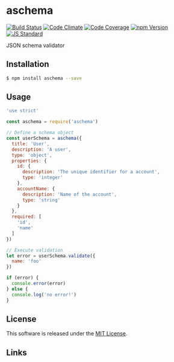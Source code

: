 aschema
==========

<!---
This file is generated by ape-tmpl. Do not update manually.
--->

<!-- Badge Start -->
<a name="badges"></a>

[![Build Status][bd_travis_shield_url]][bd_travis_url]
[![Code Climate][bd_codeclimate_shield_url]][bd_codeclimate_url]
[![Code Coverage][bd_codeclimate_coverage_shield_url]][bd_codeclimate_url]
[![npm Version][bd_npm_shield_url]][bd_npm_url]
[![JS Standard][bd_standard_shield_url]][bd_standard_url]

[bd_repo_url]: https://github.com/okunishinishi/node-aschema
[bd_travis_url]: http://travis-ci.org/okunishinishi/node-aschema
[bd_travis_shield_url]: http://img.shields.io/travis/okunishinishi/node-aschema.svg?style=flat
[bd_travis_com_url]: http://travis-ci.com/okunishinishi/node-aschema
[bd_travis_com_shield_url]: https://api.travis-ci.com/okunishinishi/node-aschema.svg?token=
[bd_license_url]: https://github.com/okunishinishi/node-aschema/blob/master/LICENSE
[bd_codeclimate_url]: http://codeclimate.com/github/okunishinishi/node-aschema
[bd_codeclimate_shield_url]: http://img.shields.io/codeclimate/github/okunishinishi/node-aschema.svg?style=flat
[bd_codeclimate_coverage_shield_url]: http://img.shields.io/codeclimate/coverage/github/okunishinishi/node-aschema.svg?style=flat
[bd_gemnasium_url]: https://gemnasium.com/okunishinishi/node-aschema
[bd_gemnasium_shield_url]: https://gemnasium.com/okunishinishi/node-aschema.svg
[bd_npm_url]: http://www.npmjs.org/package/aschema
[bd_npm_shield_url]: http://img.shields.io/npm/v/aschema.svg?style=flat
[bd_standard_url]: http://standardjs.com/
[bd_standard_shield_url]: https://img.shields.io/badge/code%20style-standard-brightgreen.svg

<!-- Badge End -->


<!-- Description Start -->
<a name="description"></a>

JSON schema validator

<!-- Description End -->


<!-- Overview Start -->
<a name="overview"></a>



<!-- Overview End -->


<!-- Sections Start -->
<a name="sections"></a>

<!-- Section from "doc/guides/01.Installation.md.hbs" Start -->

<a name="section-doc-guides-01-installation-md"></a>
Installation
-----

```bash
$ npm install aschema --save
```


<!-- Section from "doc/guides/01.Installation.md.hbs" End -->

<!-- Section from "doc/guides/02.Usage.md.hbs" Start -->

<a name="section-doc-guides-02-usage-md"></a>
Usage
---------

```javascript
'use strict'

const aschema = require('aschema')

// Define a schema object
const userSchema = aschema({
  title: 'User',
  description: 'A user',
  type: 'object',
  properties: {
    id: {
      description: 'The unique identifier for a account',
      type: 'integer'
    },
    accountName: {
      description: 'Name of the account',
      type: 'string'
    }
  },
  required: [
    'id',
    'name'
  ]
})

// Execute validation
let error = userSchema.validate({
  name: 'foo'
})

if (error) {
  console.error(error)
} else {
  console.log('no error!')
}

```


<!-- Section from "doc/guides/02.Usage.md.hbs" End -->


<!-- Sections Start -->


<!-- LICENSE Start -->
<a name="license"></a>

License
-------
This software is released under the [MIT License](https://github.com/okunishinishi/node-aschema/blob/master/LICENSE).

<!-- LICENSE End -->


<!-- Links Start -->
<a name="links"></a>

Links
------



<!-- Links End -->
